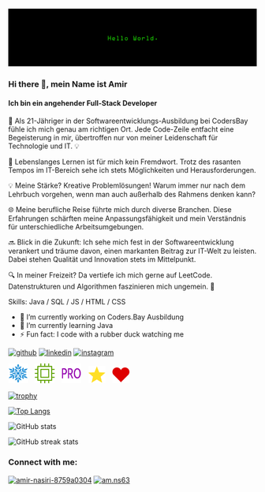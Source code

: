 ![Ich bin ein angehender Full-Stack Developer](https://github.com/AmirOnCode/AmirOnCode/blob/main/hello-world.png)
### Hi there 👋, mein Name ist Amir
#### Ich bin ein angehender Full-Stack Developer


🚀 Als 21-Jähriger in der Softwareentwicklungs-Ausbildung bei CodersBay fühle ich mich genau am richtigen Ort. Jede Code-Zeile entfacht eine Begeisterung in mir, übertroffen nur von meiner Leidenschaft für Technologie und IT. 💡

📘 Lebenslanges Lernen ist für mich kein Fremdwort. Trotz des rasanten Tempos im IT-Bereich sehe ich stets Möglichkeiten und Herausforderungen.

💡 Meine Stärke? Kreative Problemlösungen! Warum immer nur nach dem Lehrbuch vorgehen, wenn man auch außerhalb des Rahmens denken kann?

🌐 Meine berufliche Reise führte mich durch diverse Branchen. Diese Erfahrungen schärften meine Anpassungsfähigkeit und mein Verständnis für unterschiedliche Arbeitsumgebungen.

🔜 Blick in die Zukunft: Ich sehe mich fest in der Softwareentwicklung verankert und träume davon, einen markanten Beitrag zur IT-Welt zu leisten. Dabei stehen Qualität und Innovation stets im Mittelpunkt.

🔍 In meiner Freizeit? Da vertiefe ich mich gerne auf LeetCode. Datenstrukturen und Algorithmen faszinieren mich ungemein. 🧠

Skills: Java / SQL / JS / HTML / CSS

- 🔭 I’m currently working on Coders.Bay Ausbildung 
- 🌱 I’m currently learning Java 
- ⚡ Fun fact: I code with a rubber duck watching me 


[<img src='https://cdn.jsdelivr.net/npm/simple-icons@3.0.1/icons/github.svg' alt='github' height='40'>](https://github.com/AmirOnCode)  [<img src='https://cdn.jsdelivr.net/npm/simple-icons@3.0.1/icons/linkedin.svg' alt='linkedin' height='40'>](https://www.linkedin.com/in/amir-nasiri-8759a0304/)  [<img src='https://cdn.jsdelivr.net/npm/simple-icons@3.0.1/icons/instagram.svg' alt='instagram' height='40'>](https://www.instagram.com/am.ns63/)  

<a href='https://archiveprogram.github.com/'><img src='https://raw.githubusercontent.com/acervenky/animated-github-badges/master/assets/acbadge.gif' width='40' height='40'></a> <a href='https://docs.github.com/en/developers'><img src='https://raw.githubusercontent.com/acervenky/animated-github-badges/master/assets/devbadge.gif' width='40' height='40'></a> <a href='https://github.com/pricing'><img src='https://raw.githubusercontent.com/acervenky/animated-github-badges/master/assets/pro.gif' width='40' height='40'></a> <a href='https://stars.github.com/'><img src='https://raw.githubusercontent.com/acervenky/animated-github-badges/master/assets/starbadge.gif' width='35' height='35'></a> <a href='https://docs.github.com/en/github/supporting-the-open-source-community-with-github-sponsors'><img src='https://raw.githubusercontent.com/acervenky/animated-github-badges/master/assets/sponsorbadge.gif' width='35' height='35'></a> 

[![trophy](https://github-profile-trophy.vercel.app/?username=AmirOnCode)](https://github.com/ryo-ma/github-profile-trophy)

[![Top Langs](https://github-readme-stats.vercel.app/api/top-langs/?username=AmirOnCode)](https://github.com/anuraghazra/github-readme-stats)

![GitHub stats](https://github-readme-stats.vercel.app/api?username=AmirOnCode&show_icons=true)  

![GitHub streak stats](https://streak-stats.demolab.com/?user=AmirOnCode)  


<h3 align="left">Connect with me:</h3>
<p align="left">
<a href="https://linkedin.com/in/amir-nasiri-8759a0304" target="blank"><img align="center" src="https://raw.githubusercontent.com/rahuldkjain/github-profile-readme-generator/master/src/images/icons/Social/linked-in-alt.svg" alt="amir-nasiri-8759a0304" height="30" width="40" /></a>
<a href="https://instagram.com/am.ns63" target="blank"><img align="center" src="https://raw.githubusercontent.com/rahuldkjain/github-profile-readme-generator/master/src/images/icons/Social/instagram.svg" alt="am.ns63" height="30" width="40" /></a>
</p>
